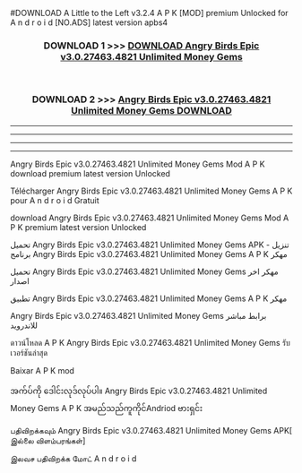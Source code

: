 #DOWNLOAD A Little to the Left v3.2.4 A P K [MOD] premium Unlocked for A n d r o i d [NO.ADS] latest version apbs4 



<div align="center">

<h3>DOWNLOAD 1 >>> <a href="https://downloadmod1.web.app/?judul=Angry Birds Epic v3.0.27463.4821 Unlimited Money Gems ">DOWNLOAD Angry Birds Epic v3.0.27463.4821 Unlimited Money Gems </a></h3><br>

<h3>DOWNLOAD 2 >>> <a href="https://downloadmod1.web.app/?judul=Angry Birds Epic v3.0.27463.4821 Unlimited Money Gems ">Angry Birds Epic v3.0.27463.4821 Unlimited Money Gems  DOWNLOAD </a></h3>

</div>


----------------------------------------------------------

----------------------------------------------------------

----------------------------------------------------------

----------------------------------------------------------


Angry Birds Epic v3.0.27463.4821 Unlimited Money Gems  Mod A P K download premium latest version Unlocked

Télécharger Angry Birds Epic v3.0.27463.4821 Unlimited Money Gems  A P K pour A n d r o i d Gratuit

download Angry Birds Epic v3.0.27463.4821 Unlimited Money Gems  Mod A P K premium latest version Unlocked

تحميل Angry Birds Epic v3.0.27463.4821 Unlimited Money Gems  APK - تنزيل برنامج Angry Birds Epic v3.0.27463.4821 Unlimited Money Gems  A P K مهكر

تحميل Angry Birds Epic v3.0.27463.4821 Unlimited Money Gems  مهكر اخر اصدار

تطبيق Angry Birds Epic v3.0.27463.4821 Unlimited Money Gems  A P K مهكر

Angry Birds Epic v3.0.27463.4821 Unlimited Money Gems  برابط مباشر للاندرويد

ดาวน์โหลด A P K Angry Birds Epic v3.0.27463.4821 Unlimited Money Gems  รับเวอร์ชันล่าสุด

Baixar A P K mod

အက်ပ်ကို ဒေါင်းလုဒ်လုပ်ပါ။ Angry Birds Epic v3.0.27463.4821 Unlimited Money Gems  A P K အမည်သည်ကူကိုင်Andriod ဗားရှင်း

பதிவிறக்கவும் Angry Birds Epic v3.0.27463.4821 Unlimited Money Gems  APK[ இல்லை விளம்பரங்கள்] 
 
இலவச பதிவிறக்க மோட் A n d r o i d



